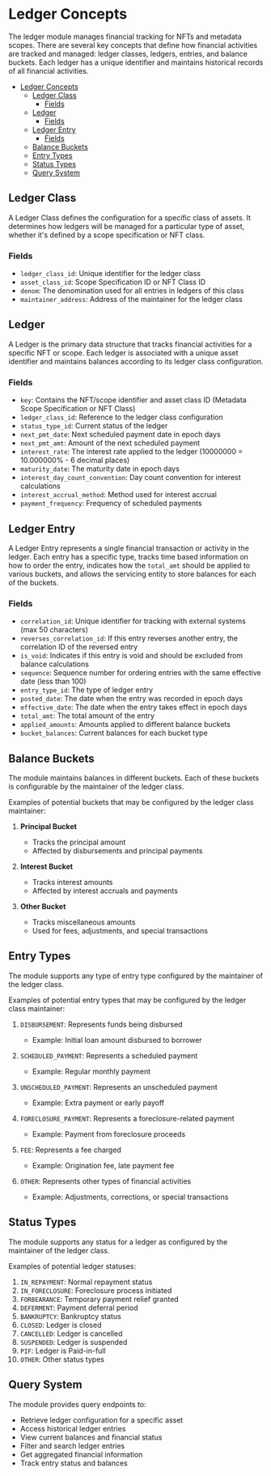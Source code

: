 # Ledger Concepts

The ledger module manages financial tracking for NFTs and metadata scopes. There are several key concepts that define how financial activities are tracked and managed: ledger classes, ledgers, entries, and balance buckets. Each ledger has a unique identifier and maintains historical records of all financial activities.

<!-- TOC -->
- [Ledger Concepts](#ledger-concepts)
  - [Ledger Class](#ledger-class)
    - [Fields](#fields)
  - [Ledger](#ledger)
    - [Fields](#fields-1)
  - [Ledger Entry](#ledger-entry)
    - [Fields](#fields-2)
  - [Balance Buckets](#balance-buckets)
  - [Entry Types](#entry-types)
  - [Status Types](#status-types)
  - [Query System](#query-system)

## Ledger Class

A Ledger Class defines the configuration for a specific class of assets. It determines how ledgers will be managed for a particular type of asset, whether it's defined by a scope specification or NFT class.

### Fields
- `ledger_class_id`: Unique identifier for the ledger class
- `asset_class_id`: Scope Specification ID or NFT Class ID
- `denom`: The denomination used for all entries in ledgers of this class
- `maintainer_address`: Address of the maintainer for the ledger class

## Ledger

A Ledger is the primary data structure that tracks financial activities for a specific NFT or scope. Each ledger is associated with a unique asset identifier and maintains balances according to its ledger class configuration.

### Fields
- `key`: Contains the NFT/scope identifier and asset class ID (Metadata Scope Specification or NFT Class)
- `ledger_class_id`: Reference to the ledger class configuration
- `status_type_id`: Current status of the ledger
- `next_pmt_date`: Next scheduled payment date in epoch days
- `next_pmt_amt`: Amount of the next scheduled payment
- `interest_rate`: The interest rate applied to the ledger (10000000 = 10.000000% - 6 decimal places)
- `maturity_date`: The maturity date in epoch days
- `interest_day_count_convention`: Day count convention for interest calculations
- `interest_accrual_method`: Method used for interest accrual
- `payment_frequency`: Frequency of scheduled payments

## Ledger Entry

A Ledger Entry represents a single financial transaction or activity in the ledger. Each entry has a specific type, tracks time based information on how to order the entry, indicates how the `total_amt` should be applied to various buckets, and allows the servicing entity to store balances for each of the buckets.

### Fields
- `correlation_id`: Unique identifier for tracking with external systems (max 50 characters)
- `reverses_correlation_id`: If this entry reverses another entry, the correlation ID of the reversed entry
- `is_void`: Indicates if this entry is void and should be excluded from balance calculations
- `sequence`: Sequence number for ordering entries with the same effective date (less than 100)
- `entry_type_id`: The type of ledger entry
- `posted_date`: The date when the entry was recorded in epoch days
- `effective_date`: The date when the entry takes effect in epoch days
- `total_amt`: The total amount of the entry
- `applied_amounts`: Amounts applied to different balance buckets
- `bucket_balances`: Current balances for each bucket type

## Balance Buckets

The module maintains balances in different buckets. Each of these buckets is configurable by the maintainer of the ledger class.

Examples of potential buckets that may be configured by the ledger class maintainer:

1. **Principal Bucket**
   - Tracks the principal amount
   - Affected by disbursements and principal payments

2. **Interest Bucket**
   - Tracks interest amounts
   - Affected by interest accruals and payments

3. **Other Bucket**
   - Tracks miscellaneous amounts
   - Used for fees, adjustments, and special transactions

## Entry Types

The module supports any type of entry type configured by the maintainer of the ledger class.

Examples of potential entry types that may be configured by the ledger class maintainer:

1. `DISBURSEMENT`: Represents funds being disbursed
   - Example: Initial loan amount disbursed to borrower

2. `SCHEDULED_PAYMENT`: Represents a scheduled payment
   - Example: Regular monthly payment

3. `UNSCHEDULED_PAYMENT`: Represents an unscheduled payment
   - Example: Extra payment or early payoff

4. `FORECLOSURE_PAYMENT`: Represents a foreclosure-related payment
   - Example: Payment from foreclosure proceeds

5. `FEE`: Represents a fee charged
   - Example: Origination fee, late payment fee

6. `OTHER`: Represents other types of financial activities
   - Example: Adjustments, corrections, or special transactions

## Status Types

The module supports any status for a ledger as configured by the maintainer of the ledger class.

Examples of potential ledger statuses:
1. `IN_REPAYMENT`: Normal repayment status
2. `IN_FORECLOSURE`: Foreclosure process initiated
3. `FORBEARANCE`: Temporary payment relief granted
4. `DEFERMENT`: Payment deferral period
5. `BANKRUPTCY`: Bankruptcy status
6. `CLOSED`: Ledger is closed
7. `CANCELLED`: Ledger is cancelled
8. `SUSPENDED`: Ledger is suspended
9. `PIF`: Ledger is Paid-in-full
10. `OTHER`: Other status types

## Query System

The module provides query endpoints to:
- Retrieve ledger configuration for a specific asset
- Access historical ledger entries
- View current balances and financial status
- Filter and search ledger entries
- Get aggregated financial information
- Track entry status and balances 